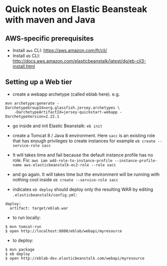 # Quick notes on Elastic Beansteak with maven and Java


## AWS-specific prerequisites

- Install `aws` CLI: https://aws.amazon.com/fr/cli/
- Install `eb` CLI: http://docs.aws.amazon.com/elasticbeanstalk/latest/dg/eb-cli3-install.html

## Setting up a Web tier

- create a webapp archetype (called eblab here). e.g.
```
mvn archetype:generate -DarchetypeGroupId=org.glassfish.jersey.archetypes \
    -DarchetypeArtifactId=jersey-quickstart-webapp -DarchetypeVersion=2.22.1
```


- go inside and init Elastic Beanstalk: `eb init`

- create a Tomcat 8 / Java 8 environment. Here `sacc` is an existing role that has enough privileges to create instances for example
 `eb create --service-role sacc`

- It will takes time and fail because the default instance profile has no role. Fix:
 `aws iam add-role-to-instance-profile --instance-profile-name aws-elasticbeanstalk-ec2-role --role sacc`

- and go again. It will takes time but the environment will be running with nothing cool inside
 `eb create --service-role sacc`

- indicates `eb deploy` should deploy only the resulting WAR by editing `.elasticbeanstalk/config.yml`:
```
deploy:
  artifact: target/eblab.war
```

- to run locally:
```
$ mvn tomcat:run
$ open http://localhost:8080/eblab/webapi/myresource
```

- to deploy:
```
$ mvn package
$ eb deploy
$ open http://eblab-dev.elasticbeanstalk.com/webapi/myresource
```
